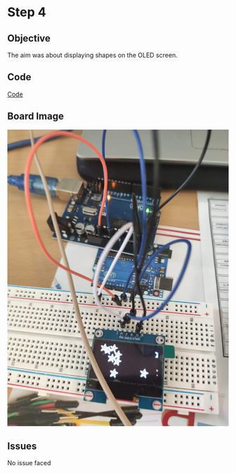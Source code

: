 # Step 4

## Objective

The aim was about displaying shapes on the OLED screen.

## Code

[Code](https://github.com/SlyAdrian/IoT-Efrei-2020-labs/blob/main/lab3/steps/step4/step4.ino)

## Board Image

![Image of the breadboard schema](https://github.com/SlyAdrian/IoT-Efrei-2020-labs/blob/main/lab3/report/step4/received_142400544012985.jpeg)

## Issues 

No issue faced
